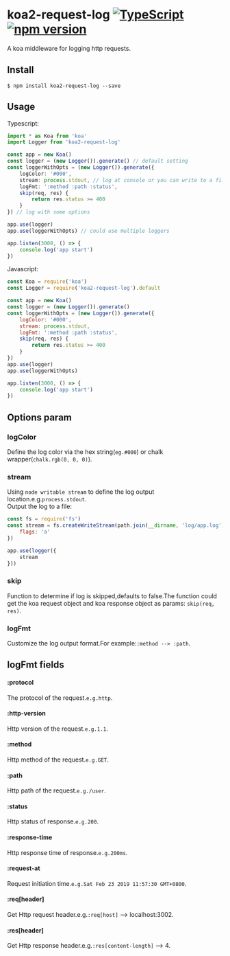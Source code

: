 # koa2-request-log [![TypeScript](https://badges.frapsoft.com/typescript/love/typescript.svg?v=101)](https://github.com/ellerbrock/typescript-badges/) [![npm version](https://img.shields.io/badge/npm-v1.0.1-brightgreen.svg)](https://www.npmjs.com/package/koa2-request-log)
A koa middleware for logging http requests.

## Install
```console
$ npm install koa2-request-log --save
```

## Usage
Typescript:
```Typescript
import * as Koa from 'koa'
import Logger from 'koa2-request-log'

const app = new Koa()
const logger = (new Logger()).generate() // default setting
const loggerWithOpts = (new Logger()).generate({
    logColor: '#000',
    stream: process.stdout, // log at console or you can write to a file
    logFmt: ':method :path :status',
    skip(req, res) {
        return res.status >= 400
    }
}) // log with some options

app.use(logger) 
app.use(loggerWithOpts) // could use multiple loggers

app.listen(3000, () => {
    console.log('app start')
})
```
Javascript:
```Javascript
const Koa = require('koa')
const Logger = require('koa2-request-log').default

const app = new Koa()
const logger = (new Logger()).generate() 
const loggerWithOpts = (new Logger()).generate({
    logColor: '#000',
    stream: process.stdout,
    logFmt: ':method :path :status',
    skip(req, res) {
        return res.status >= 400
    }
})
app.use(logger)
app.use(loggerWithOpts)

app.listen(3000, () => {
    console.log('app start')
})
```

## Options param
### logColor
Define the log color via the hex string(`eg.#000`) or chalk wrapper(`chalk.rgb(0, 0, 0)`).

### stream
Using `node writable stream` to define the log output location.e.g.`process.stdout`.  
Output the log to a file:
```Javascript
const fs = require('fs')
const stream = fs.createWriteStream(path.join(__dirname, 'log/app.log'), {
    flags: 'a'
})

app.use(logger({
    stream
}))
```

### skip
Function to determine if log is skipped,defaults to false.The function could get the koa request object and koa response object as params: `skip(req, res)`.

### logFmt
Customize the log output format.For example:`:method --> :path`.

## logFmt fields
#### :protocol
The protocol of the request.`e.g.http`.

#### :http-version
Http version of the request.`e.g.1.1`.

#### :method
Http method of the request.`e.g.GET`.

#### :path
Http path of the request.`e.g./user`.

#### :status
Http status of response.`e.g.200`.

#### :response-time
Http response time of response.`e.g.200ms`.

#### :request-at
Request initiation time.`e.g.Sat Feb 23 2019 11:57:30 GMT+0800`.

#### :req[header]
Get Http request header.e.g.`:req[host]` --> localhost:3002.

#### :res[header]
Get Http response header.e.g.`:res[content-length]` --> 4.